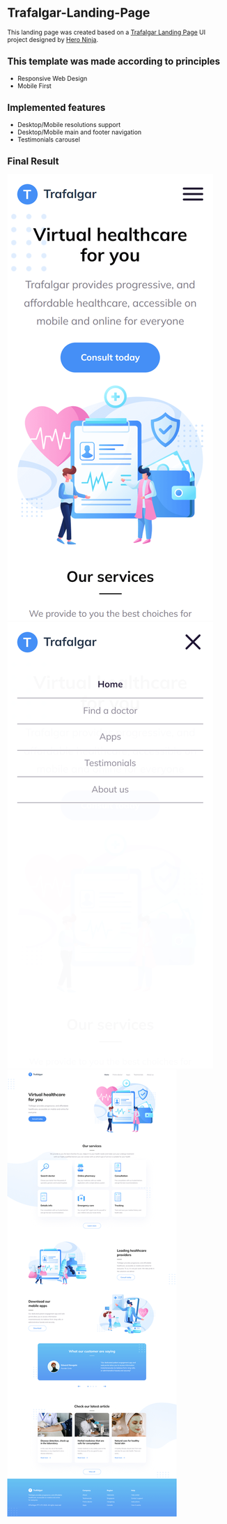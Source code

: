 # Trafalgar-Landing-Page

This landing page was created based on a [Trafalgar Landing Page](https://www.figma.com/community/file/892358789568947362) UI project designed by [Hero Ninja](https://www.figma.com/@heroninja).

## This template was made according to principles
- Responsive Web Design
- Mobile First

## Implemented features
- Desktop/Mobile resolutions support
- Desktop/Mobile main and footer navigation
- Testimonials carousel

## Final Result

![](iphone_xr-main.png)
![](iphone-xr-menu.png)
![](desktop-fullpage.png)